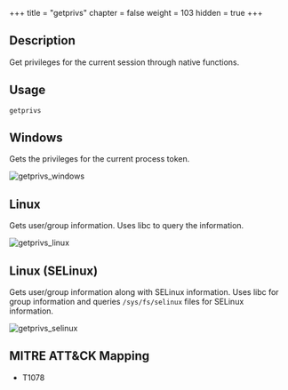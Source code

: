+++
title = "getprivs"
chapter = false
weight = 103
hidden = true
+++

## Description
Get privileges for the current session through native functions.

## Usage
```
getprivs
```

## Windows
Gets the privileges for the current process token.

![getprivs_windows](../images/getprivs_windows.png)

## Linux
Gets user/group information. Uses libc to query the information.

![getprivs_linux](../images/getprivs_linux.png)

## Linux (SELinux)
Gets user/group information along with SELinux information. Uses libc for group
information and queries `/sys/fs/selinux` files for SELinux information.

![getprivs_selinux](../images/getprivs_selinux.png)

## MITRE ATT&CK Mapping
 - T1078
